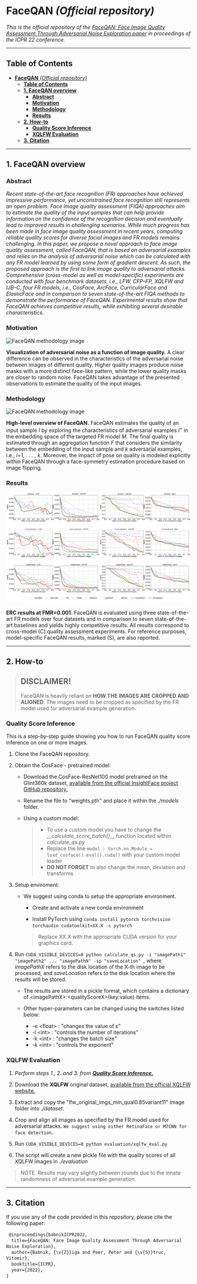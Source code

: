 # **FaceQAN** _(Official repository)_

_This is the official repository of the [FaceQAN: Face Image Quality Assessment Through Adversarial Noise Exploration paper](https://arxiv.org/abs/2212.02127) in proceedings of the ICPR 22 conference._

---

## **Table of Contents**

- [**FaceQAN** _(Official repository)_](#faceqan-official-repository)
  - [**Table of Contents**](#table-of-contents)
  - [**1. FaceQAN overview**](#1-faceqan-overview)
    - [**Abstract**](#abstract)
    - [**Motivation**](#motivation)
    - [**Methodology**](#methodology)
    - [**Results**](#results)
  - [**2. How-to**](#2-how-to)
    - [**Quality Score Inference**](#quality-score-inference)
    - [**XQLFW Evaluation**](#xqlfw-evaluation)
  - [**3. Citation**](#3-citation)

---

## **1. FaceQAN overview**

### **Abstract**

_Recent state-of-the-art face recognition (FR) approaches
have achieved impressive performance, yet unconstrained
face recognition still represents an open problem. Face
image quality assessment (FIQA) approaches aim to estimate the
quality of the input samples that can help provide information
on the confidence of the recognition decision and eventually
lead to improved results in challenging scenarios. While much
progress has been made in face image quality assessment in
recent years, computing reliable quality scores for diverse facial
images and FR models remains challenging. In this paper, we
propose a novel approach to face image quality assessment, called
FaceQAN, that is based on adversarial examples and relies on
the analysis of adversarial noise which can be calculated with
any FR model learned by using some form of gradient descent.
As such, the proposed approach is the first to link image quality
to adversarial attacks. Comprehensive (cross-model as well as
model-specific) experiments are conducted with four benchmark
datasets, i.e., LFW, CFP–FP, XQLFW and IJB–C, four FR
models, i.e., CosFace, ArcFace, CurricularFace and ElasticFace
and in comparison to seven state-of-the-art FIQA methods to
demonstrate the performance of FaceQAN. Experimental results
show that FaceQAN achieves competitive results, while exhibiting
several desirable characteristics._


### **Motivation**

![FaceQAN methodology image](FaceQAN_teaser.png "Visual presentation of the FaceQAN methodology.")

**Visualization of adversarial noise as a function of image quality.** A clear difference can be observed in the characteristics of the adversarial noise between images of different quality. Higher quality images produce noise masks with a more distinct face-like pattern, while the lower quality masks are closer to random noise. FaceQAN takes advantage of the presented observations to estimate the quality of the input images.


### **Methodology**

![FaceQAN methodology image](FaceQAN_approach.png "Visual presentation of the FaceQAN methodology.")

**High-level overview of FaceQAN.** FaceQAN estimates the quality of an input sample *I* by exploring the characteristics of adversarial examples *I<sup>+</sup>* in the embedding space of the targeted FR model *M*. The final quality is estimated through an aggregation function $F$ that considers the similarity between the embedding of the input sample and $k$ adversarial examples, i.e., *i=1, . . . , k*. Moreover, the impact of pose on quality is modeled explicitly within FaceQAN through a face-symmetry estimation procedure based on image flipping.




### **Results**

![FaceQAN methodology image](FaceQAN_results.png "Visual presentation of the FaceQAN methodology.")

**ERC results at FMR=0.001.** FaceQAN is evaluated using three state-of-the-art FR models over four datasets and in comparison to seven state-of-the-art baselines and yields highly competitive results. All results correspond to cross-model (C) quality assessment experiments. For reference purposes, model-specific FaceQAN results, marked (S), are also reported. 

---

## **2. How-to**

 > __DISCLAIMER!__
 > -
 >    FaceQAN is heavily reliant on __HOW THE IMAGES ARE CROPPED AND ALIGNED__. The images need to be cropped as specified by the FR model used for adversarial example generation.


### **Quality Score Inference**


This is a step-by-step guide showing you how to run FaceQAN quality score inference on one or more images.

   1. Clone the FaceQAN repository.
   
   2. Obtain the CosFace - pretrained model:

      - Download the CosFace-ResNet100 model pretrained on the Glint360k dataset, [available from the official InsightFace project GitHub repository.](https://1drv.ms/u/s!AswpsDO2toNKq0lWY69vN58GR6mw?e=p9Ov5d)
      - Rename the file to "weights.pth" and place it within the _./models_ folder.

      - Using a custom model:
         >  - To use a custom model you have to change the _\_\_calculate_score_batch()\_\__ function located within _calculate_qs.py_
         >  - Replace the line ```model : torch.nn.Module = load_cosface().eval().cuda()``` with your custom model loader
         >  - __DO NOT FORGET__ to also change the mean, deviation and transforms

         
   3. Setup enviroment:

         - We suggest using conda to setup the appropriate environment.

            - Create and activate a new conda environment

            - Install PyTorch using 
            ``` conda install pytorch torchvision torchaudio cudatoolkit=XX.X -c pytorch ```
            
            > Replace XX.X with the appropriate CUDA version for your graphics card.

   4. Run ```CUDA_VISIBLE_DEVICES=0 python calculate_qs.py -i "imagePath1" "imagePath2" ... "imagePathN" -sp "saveLocation" ```, where _imagePathX_ refers to the disk location of the X-th image to be processed, and _saveLocation_ refers to the disk location where the results will be stored.

      - The results are stored in a pickle format, which contains a dictionary of \<imagePathX\>:\<qualityScoreX\>(key:value) items.

      - Other hyper-parameters can be changed using the switches listed below:
        -  -e \<float\> : "changes the value of ε"
        -  -l \<int\> : "controls the number of iterations"
        -  -k \<int\> : "changes the batch size"
        -  -k \<int\> : "controls the exponent"

### **XQLFW Evaluation**

   1. _Perform steps 1., 2. and 3. from __[Quality Score Inference.](#quality-score-inference)___

   2. Download the __XQLFW__ original dataset, [available from the official XQLFW website.](https://martlgap.github.io/xqlfw/pages/download.html)

   3. Extract and copy the "lfw_original_imgs_min_qual0.85variant11" image folder into _./dataset_.

   4. Crop and align all images as specified by the FR model used for adversarial attacks. ```We suggest using either RetinaFace or MTCNN for face detection.```
   
   5. Run ```CUDA_VISIBLE_DEVICES=0 python evaluation/xqlfw_eval.py```

   6. The script will create a new pickle file with the quality scores of all XQLFW images in _./evaluation_

   > NOTE. Results may vary slightly between rounds due to the innate randomness of adversarial example generation.

---

## **3. Citation**

If you use any of the code provided in this repository, please cite the following paper:

``` 
 @inproceedings{babnikICPR2022,
  title={FaceQAN: Face Image Quality Assessment Through Adversarial Noise Exploration},
  author={Babnik, {\v{Z}}iga and Peer, Peter and {\v{S}}truc, Vitomir},
  booktitle={ICPR},
  year={2022},
}
``` 
